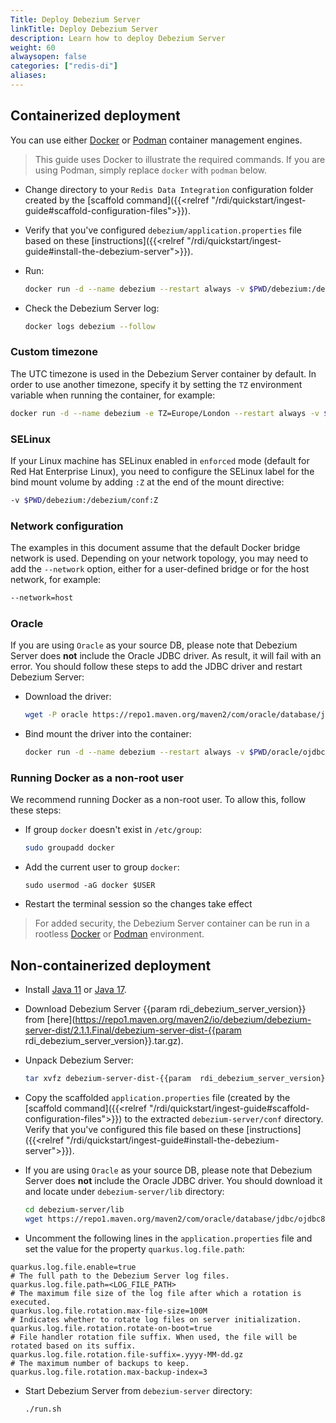 ```yaml
---
Title: Deploy Debezium Server
linkTitle: Deploy Debezium Server
description: Learn how to deploy Debezium Server
weight: 60
alwaysopen: false
categories: ["redis-di"]
aliases: 
---
```


## Containerized deployment

You can use either [Docker](https://www.docker.com/) or [Podman](https://podman.io/) container management engines.

> This guide uses Docker to illustrate the required commands. If you are using Podman, simply replace `docker` with `podman` below.

- Change directory to your `Redis Data Integration` configuration folder created by the [scaffold command]({{<relref "/rdi/quickstart/ingest-guide#scaffold-configuration-files">}}).
- Verify that you've configured `debezium/application.properties` file based on these [instructions]({{<relref "/rdi/quickstart/ingest-guide#install-the-debezium-server">}}).
- Run:

  ```bash
  docker run -d --name debezium --restart always -v $PWD/debezium:/debezium/conf --log-driver local --log-opt max-size=100m --log-opt max-file=4 --log-opt mode=non-blocking debezium/server:2.1.1.Final
  ```

- Check the Debezium Server log:

  ```bash
  docker logs debezium --follow
  ```
  
### Custom timezone

The UTC timezone is used in the Debezium Server container by default. In order to use another timezone, specify it by setting the `TZ` environment variable when running the container, for example:

```bash
docker run -d --name debezium -e TZ=Europe/London --restart always -v $PWD/debezium:/debezium/conf --log-driver local --log-opt max-size=100m --log-opt max-file=4 --log-opt mode=non-blocking debezium/server:2.1.1.Final
```

### SELinux

If your Linux machine has SELinux enabled in `enforced` mode (default for Red Hat Enterprise Linux), you need to configure the SELinux label for the bind mount volume by adding `:Z` at the end of the mount directive:

```bash
-v $PWD/debezium:/debezium/conf:Z
```

### Network configuration

The examples in this document assume that the default Docker bridge network is used. Depending on your network topology, you may need to add the `--network` option, either for a user-defined bridge or for the host network, for example:

```bash
--network=host
```

### Oracle

If you are using `Oracle` as your source DB, please note that Debezium Server does **not** include the Oracle JDBC driver.
As result, it will fail with an error. You should follow these steps to add the JDBC driver and restart Debezium Server:

- Download the driver:
  ```bash
  wget -P oracle https://repo1.maven.org/maven2/com/oracle/database/jdbc/ojdbc8/21.1.0.0/ojdbc8-21.1.0.0.jar
  ```

- Bind mount the driver into the container:

  ```bash
  docker run -d --name debezium --restart always -v $PWD/oracle/ojdbc8-21.1.0.0.jar:/debezium/lib/ojdbc8-21.1.0.0.jar -v $PWD/debezium:/debezium/conf --log-driver local --log-opt max-size=100m --log-opt max-file=4 --log-opt mode=non-blocking debezium/server:2.1.1.Final
  ```

### Running Docker as a non-root user

We recommend running Docker as a non-root user. To allow this, follow these steps:

- If group `docker` doesn't exist in `/etc/group`:

  ```bash
  sudo groupadd docker
  ```

- Add the current user to group `docker`: 

  ```
  sudo usermod -aG docker $USER
  ```

- Restart the terminal session so the changes take effect

> For added security, the Debezium Server container can be run in a rootless [Docker](https://docs.docker.com/engine/security/rootless/) or [Podman](https://docs.podman.io/en/latest/markdown/podman.1.html#rootless-mode) environment.

## Non-containerized deployment

- Install [Java 11](https://www.oracle.com/java/technologies/downloads/#java11) or [Java 17](https://www.oracle.com/java/technologies/downloads/#java17).
- Download Debezium Server {{param  rdi_debezium_server_version}} from [here](https://repo1.maven.org/maven2/io/debezium/debezium-server-dist/2.1.1.Final/debezium-server-dist-{{param  rdi_debezium_server_version}}.tar.gz).
- Unpack Debezium Server:

  ```bash
  tar xvfz debezium-server-dist-{{param  rdi_debezium_server_version}}.tar.gz
  ```

- Copy the scaffolded `application.properties` file (created by the [scaffold command]({{<relref "/rdi/quickstart/ingest-guide#scaffold-configuration-files">}}) to the extracted `debezium-server/conf` directory. Verify that you've configured this file based on these [instructions]({{<relref "/rdi/quickstart/ingest-guide#install-the-debezium-server">}}).

- If you are using `Oracle` as your source DB, please note that Debezium Server does **not** include the Oracle JDBC driver. You should download it and locate under `debezium-server/lib` directory:

  ```bash
  cd debezium-server/lib
  wget https://repo1.maven.org/maven2/com/oracle/database/jdbc/ojdbc8/21.1.0.0/ojdbc8-21.1.0.0.jar
  ```

 - Uncomment the following lines in the `application.properties` file and set the value for the property `quarkus.log.file.path`:

  ```properties
  quarkus.log.file.enable=true
  # The full path to the Debezium Server log files.
  quarkus.log.file.path=<LOG_FILE_PATH>
  # The maximum file size of the log file after which a rotation is executed.
  quarkus.log.file.rotation.max-file-size=100M
  # Indicates whether to rotate log files on server initialization.
  quarkus.log.file.rotation.rotate-on-boot=true
  # File handler rotation file suffix. When used, the file will be rotated based on its suffix.
  quarkus.log.file.rotation.file-suffix=.yyyy-MM-dd.gz
  # The maximum number of backups to keep.
  quarkus.log.file.rotation.max-backup-index=3
  ```

- Start Debezium Server from `debezium-server` directory:
  ```bash
  ./run.sh
  ```
